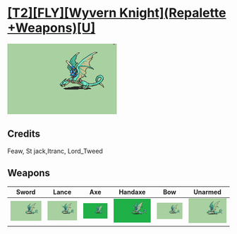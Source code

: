 # [\[T2\]\[FLY\]\[Wyvern Knight\]\(Repalette +Weapons\)\[U\]](./)

<img src="./1.%20Sword%20(Lord_Tweed)/Sword_000.png" alt="[T2][FLY][Wyvern Knight](Repalette +Weapons)[U] standing" />

## Credits

Feaw, St jack,Itranc, Lord_Tweed

## Weapons


|Sword |Lance |Axe |Handaxe |Bow |Unarmed |
|  :---: | :---: | :---: | :---: | :---: | :---: |
| <img alt="Sword animation" src="./1.%20Sword%20(Lord_Tweed)/Sword.gif" /> | <img alt="Lance animation" src="./2.%20Lance/Lance.gif" /> | <img alt="Axe animation" src="./3.%20Axe%20%7BSt%20Jack%7D/Axe.gif" /> | <img alt="Handaxe animation" src="./4.%20Handaxe%20%7BSt%20Jack%7D/Handaxe.gif" /> | <img alt="Bow animation" src="./5.%20Bow%20%7BItranc%7D/Bow.gif" /> | <img alt="Unarmed animation" src="./8.%20Unarmed/Unarmed.gif" /> |
